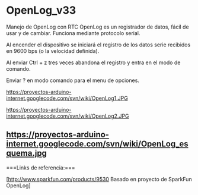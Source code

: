 OpenLog_v33
===========

Manejo de OpenLog con RTC
OpenLog es un registrador de datos, fácil de usar y de cambiar. 
Funciona mediante protocolo serial.

Al encender el dispositivo se iniciará el registro de los datos serie recibidos en 9600 bps (o la velocidad definida). 

Al enviar Ctrl + z tres veces abandona el registro y entra en el modo de comando. 

Enviar ? en modo comando para el menu de opciones.

https://proyectos-arduino-internet.googlecode.com/svn/wiki/OpenLog1.JPG

https://proyectos-arduino-internet.googlecode.com/svn/wiki/OpenLog2.JPG

https://proyectos-arduino-internet.googlecode.com/svn/wiki/OpenLog_esquema.jpg
----

===Links de referencia:===

[http://www.sparkfun.com/products/9530 Basado en proyecto de SparkFun OpenLog]
